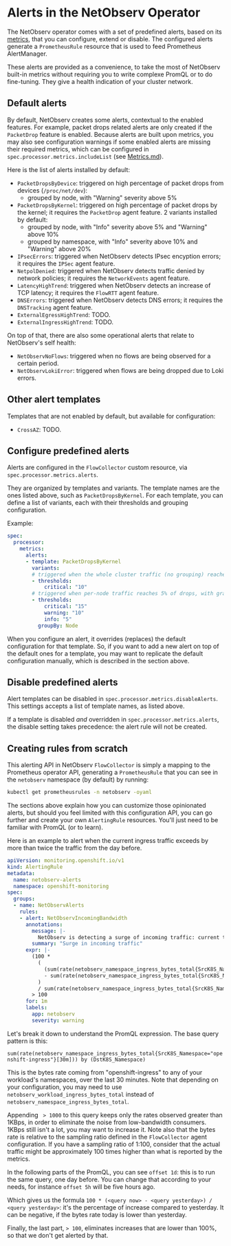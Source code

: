 # Alerts in the NetObserv Operator

The NetObserv operator comes with a set of predefined alerts, based on its [metrics](./Metrics.md), that you can configure, extend or disable.
The configured alerts generate a `PrometheusRule` resource that is used to feed Prometheus AlertManager.

These alerts are provided as a convenience, to take the most of NetObserv built-in metrics without requiring you to write complexe PromQL or to do fine-tuning. They give a health indication of your cluster network.

## Default alerts

By default, NetObserv creates some alerts, contextual to the enabled features. For example, packet drops related alerts are only created if the `PacketDrop` feature is enabled. Because alerts are built upon metrics, you may also see configuration warnings if some enabled alerts are missing their required metrics, which can be configured in `spec.processor.metrics.includeList` (see [Metrics.md](./Metrics.md)).

Here is the list of alerts installed by default:

- `PacketDropsByDevice`: triggered on high percentage of packet drops from devices (`/proc/net/dev`):
  - grouped by node, with "Warning" severity above 5%
- `PacketDropsByKernel`: triggered on high percentage of packet drops by the kernel; it requires the `PacketDrop` agent feature. 2 variants installed by default:
  - grouped by node, with "Info" severity above 5% and "Warning" above 10%
  - grouped by namespace, with "Info" severity above 10% and "Warning" above 20%
- `IPsecErrors`: triggered when NetObserv detects IPsec encyption errors; it requires the `IPSec` agent feature.
- `NetpolDenied`: triggered when NetObserv detects traffic denied by network policies; it requires the `NetworkEvents` agent feature.
- `LatencyHighTrend`: triggered when NetObserv detects an increase of TCP latency; it requires the `FlowRTT` agent feature.
- `DNSErrors`: triggered when NetObserv detects DNS errors; it requires the `DNSTracking` agent feature.
- `ExternalEgressHighTrend`: TODO.
- `ExternalIngressHighTrend`: TODO.

On top of that, there are also some operational alerts that relate to NetObserv's self health:

- `NetObservNoFlows`: triggered when no flows are being observed for a certain period.
- `NetObservLokiError`: triggered when flows are being dropped due to Loki errors.

## Other alert templates

Templates that are not enabled by default, but available for configuration:

- `CrossAZ`: TODO.

## Configure predefined alerts

Alerts are configured in the `FlowCollector` custom resource, via `spec.processor.metrics.alerts`.

They are organized by templates and variants. The template names are the ones listed above, such as `PacketDropsByKernel`. For each template, you can define a list of variants, each with their thresholds and grouping configuration.

Example:

```yaml
spec:
  processor:
    metrics:
      alerts:
      - template: PacketDropsByKernel
        variants:
        # triggered when the whole cluster traffic (no grouping) reaches 10% of drops
        - thresholds:
            critical: "10"
        # triggered when per-node traffic reaches 5% of drops, with gradual severity
        - thresholds:
            critical: "15"
            warning: "10"
            info: "5"
          groupBy: Node
```

When you configure an alert, it overrides (replaces) the default configuration for that template. So, if you want to add a new alert on top of the default ones for a template, you may want to replicate the default configuration manually, which is described in the section above.

## Disable predefined alerts

Alert templates can be disabled in `spec.processor.metrics.disableAlerts`. This settings accepts a list of template names, as listed above.

If a template is disabled _and_ overridden in `spec.processor.metrics.alerts`, the disable setting takes precedence: the alert rule will not be created.

## Creating rules from scratch

This alerting API in NetObserv `FlowCollector` is simply a mapping to the Prometheus operator API, generating a `PrometheusRule` that you can see in the `netobserv` namespace (by default) by running:

```bash
kubectl get prometheusrules -n netobserv -oyaml
```

The sections above explain how you can customize those opinionated alerts, but should you feel limited with this configuration API, you can go further and create your own `AlertingRule` resources. You'll just need to be familiar with PromQL (or to learn).

Here is an example to alert when the current ingress traffic exceeds by more than twice the traffic from the day before.

```yaml
apiVersion: monitoring.openshift.io/v1
kind: AlertingRule
metadata:
  name: netobserv-alerts
  namespace: openshift-monitoring
spec:
  groups:
  - name: NetObservAlerts
    rules:
    - alert: NetObservIncomingBandwidth
      annotations:
        message: |-
          NetObserv is detecting a surge of incoming traffic: current traffic to {{ $labels.DstK8S_Namespace }} has increased by more than 100% since yesterday.
        summary: "Surge in incoming traffic"
      expr: |-
        (100 *
          (
            (sum(rate(netobserv_namespace_ingress_bytes_total{SrcK8S_Namespace="openshift-ingress"}[30m])) by (DstK8S_Namespace) > 1000)
            - sum(rate(netobserv_namespace_ingress_bytes_total{SrcK8S_Namespace="openshift-ingress"}[30m] offset 1d)) by (DstK8S_Namespace)
          )
          / sum(rate(netobserv_namespace_ingress_bytes_total{SrcK8S_Namespace="openshift-ingress"}[30m] offset 1d)) by (DstK8S_Namespace))
        > 100
      for: 1m
      labels:
        app: netobserv
        severity: warning
```

Let's break it down to understand the PromQL expression. The base query pattern is this:

`sum(rate(netobserv_namespace_ingress_bytes_total{SrcK8S_Namespace="openshift-ingress"}[30m])) by (DstK8S_Namespace)`

This is the bytes rate coming from "openshift-ingress" to any of your workload's namespaces, over the last 30 minutes. Note that depending on your configuration, you may need to use `netobserv_workload_ingress_bytes_total` instead of `netobserv_namespace_ingress_bytes_total`.

Appending ` > 1000` to this query keeps only the rates observed greater than 1KBps, in order to eliminate the noise from low-bandwidth consumers. 1KBps still isn't a lot, you may want to increase it. Note also that the bytes rate is relative to the sampling ratio defined in the `FlowCollector` agent configuration. If you have a sampling ratio of 1:100, consider that the actual traffic might be approximately 100 times higher than what is reported by the metrics.

In the following parts of the PromQL, you can see `offset 1d`: this is to run the same query, one day before. You can change that according to your needs, for instance `offset 5h` will be five hours ago.

Which gives us the formula `100 * (<query now> - <query yesterday>) / <query yesterday>`: it's the percentage of increase compared to yesterday. It can be negative, if the bytes rate today is lower than yesterday.

Finally, the last part, `> 100`, eliminates increases that are lower than 100%, so that we don't get alerted by that.
